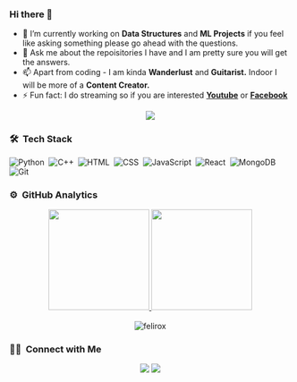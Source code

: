 ### Hi there 👋


- 🔭 I’m currently working on **Data Structures** and **ML Projects** if you feel like asking something please go ahead with the questions.
- 💬 Ask me about the repoisitories I have and I am pretty sure you will get the answers.
- 📫 Apart from coding - I am kinda **Wanderlust** and **Guitarist.** Indoor I will be more of a **Content Creator.**
- ⚡ Fun fact: I do streaming so if you are interested **[Youtube](https://www.youtube.com/channel/UCgWYhUU0JbTQ5eaghgXPmZA)** or **[Facebook](https://www.facebook.com/RazorCloak)**


<p align="center">
  <img src="https://giffiles.alphacoders.com/822/8223.gif">
</p>

### 🛠 &nbsp;Tech Stack

![Python](https://img.shields.io/badge/-Python-333333?style=flat&logo=python)&nbsp;
![C++](https://img.shields.io/badge/-C++-333333?style=flat&logo=C%2B%2B&logoColor=00599C)&nbsp;
![HTML](https://img.shields.io/badge/-HTML-333333?style=flat&logo=HTML5)&nbsp;
![CSS](https://img.shields.io/badge/-CSS-333333?style=flat&logo=CSS3&logoColor=1572B6)&nbsp;
![JavaScript](https://img.shields.io/badge/-JavaScript-333333?style=flat&logo=javascript)&nbsp;
![React](https://img.shields.io/badge/-React-333333?style=flat&logo=react)&nbsp;
![MongoDB](https://img.shields.io/badge/-MongoDB-333333?style=flat&logo=mongodb)&nbsp;
![Git](https://img.shields.io/badge/-Git-333333?style=flat&logo=git)&nbsp;

### ⚙️ &nbsp;GitHub Analytics

<p align="center">
<a href="https://github.com/reyanul">
  <img height="180em" src="https://github-readme-stats-eight-theta.vercel.app/api?username=reyanul&show_icons=true&theme=react&include_all_commits=true&count_private=true"/>
  <img height="180em" src="https://github-readme-stats-eight-theta.vercel.app/api/top-langs/?username=reyanul&layout=compact&langs_count=8&theme=react"/>
</a><br><br>
  <img src="https://komarev.com/ghpvc/?username=reyanul&style=flat" alt="felirox" />
</p>

### 🤝🏻 &nbsp;Connect with Me

<p align="center">
<a href="https://www.linkedin.com/in/adarsh007/"><img src="https://img.shields.io/badge/linkedin-%230077B5.svg?&style=for-the-badge&logo=linkedin&logoColor=white"/></a>
<a href="https://www.instagram.com/_adarshere_/"><img src="https://img.shields.io/badge/instagram-%23E4405F.svg?&style=for-the-badge&logo=instagram&logoColor=white"/></a>
</p>